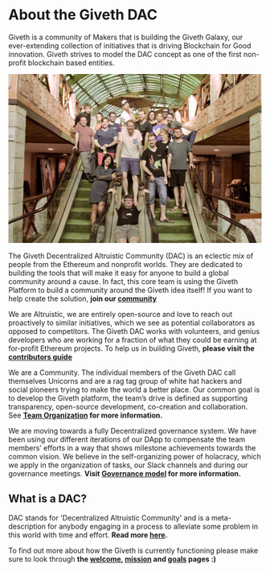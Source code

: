 # About the Giveth DAC

Giveth is a community of Makers that is building the Giveth Galaxy, our ever-extending collection of initiatives that is driving Blockchain for Good innovation. Giveth strives to model the DAC concept as one of the first non-profit blockchain based entities.

![Team](../images/dac/givethteam.jpg)

The Giveth Decentralized Altruistic Community (DAC) is an eclectic mix of people from the Ethereum and nonprofit worlds. They are dedicated to building the tools that will make it easy for anyone to build a global community around a cause. In fact, this core team is using the Giveth Platform to build a community around the Giveth idea itself! If you want to help create the solution, **join our [community](http://join.giveth.io)**

We are Altruistic, we are entirely open-source and love to reach out proactively to similar initiatives, which we see as potential collaborators as opposed to competitors. The Giveth DAC works with volunteers, and genius developers who are working for a fraction of what they could be earning at for-profit Ethereum projects. To help us in building Giveth, **please visit the [contributors guide](../dac/contributors-guide/)**

We are a Community. The individual members of the Giveth DAC call themselves Unicorns and are a rag tag group of white hat hackers and social pioneers trying to make the world a better place. Our common goal is to develop the Giveth platform, the team’s drive is defined as supporting transparency, open-source development, co-creation and collaboration. See **[Team Organization](../dac/team-organisation/) for more information.**

We are moving towards a fully Decentralized governance system. We have been using our different iterations of our DApp to compensate the team members’ efforts in a way that shows milestone achievements towards the common vision. We believe in the self-organizing power of holacracy, which we apply in the organization of tasks, our Slack channels and during our governance meetings. **Visit [Governance model](../governance/) for more information.**

## What is a DAC?

DAC stands for 'Decentralized Altruistic Community' and is a meta-description for anybody engaging in a process to alleviate some problem in this world with time and effort. **Read more [here](https://medium.com/giveth/giveth-introduces-decentralized-altruistic-communities-dacs-d1155a79bdc4).**

To find out more about how the Giveth is currently functioning please make sure to look through **the [welcome](../index.md), [mission](../dac/mission) and [goals](../dac/goals) pages :)**
